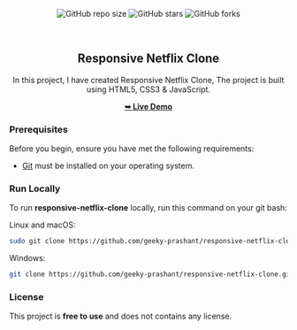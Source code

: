 <div align="center">
  
  ![GitHub repo size](https://img.shields.io/github/repo-size/geeky-prashant/responsive-netflix-clone)
  ![GitHub stars](https://img.shields.io/github/stars/geeky-prashant/responsive-netflix-clone)
  ![GitHub forks](https://img.shields.io/github/forks/geeky-prashant/responsive-netflix-clone?style=social)
 
  <br />

  <h2 align="center">Responsive Netflix Clone</h2>

  In this project, I have created Responsive Netflix Clone, The project is built using HTML5, CSS3 & JavaScript.

  <a href="https://geeky-prashant.github.io/responsive-netflix-clone/"><strong>➥ Live Demo</strong></a>

</div>

### Prerequisites

Before you begin, ensure you have met the following requirements:

* [Git](https://git-scm.com/downloads "Download Git") must be installed on your operating system.

### Run Locally

To run **responsive-netflix-clone** locally, run this command on your git bash:

Linux and macOS:

```bash
sudo git clone https://github.com/geeky-prashant/responsive-netflix-clone.git
```

Windows:

```bash
git clone https://github.com/geeky-prashant/responsive-netflix-clone.git
```


### License

This project is **free to use** and does not contains any license.

